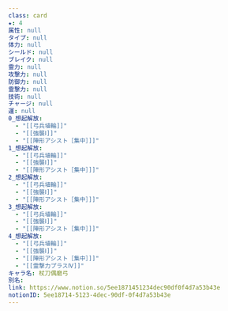 ```yaml
---
class: card
★: 4
属性: null
タイプ: null
体力: null
シールド: null
ブレイク: null
霊力: null
攻撃力: null
防御力: null
霊撃力: null
技術: null
チャージ: null
運: null
0_想起解放:
  - "[[弓兵埴輪]]"
  - "[[強襲Ⅰ]]"
  - "[[陣形アシスト［集中］]]"
1_想起解放:
  - "[[弓兵埴輪]]"
  - "[[強襲Ⅰ]]"
  - "[[陣形アシスト［集中］]]"
2_想起解放:
  - "[[弓兵埴輪]]"
  - "[[強襲Ⅰ]]"
  - "[[陣形アシスト［集中］]]"
3_想起解放:
  - "[[弓兵埴輪]]"
  - "[[強襲Ⅰ]]"
  - "[[陣形アシスト［集中］]]"
4_想起解放:
  - "[[弓兵埴輪]]"
  - "[[強襲Ⅰ]]"
  - "[[陣形アシスト［集中］]]"
  - "[[霊撃力プラスⅣ]]"
キャラ名: 杖刀偶磨弓
別名: 
link: https://www.notion.so/5ee1871451234dec90df0f4d7a53b43e
notionID: 5ee18714-5123-4dec-90df-0f4d7a53b43e
---
```

